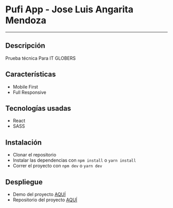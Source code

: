 # Pufi App - Jose Luis Angarita Mendoza
---

## Descripción
Prueba técnica Para IT GLOBERS

## Características
- Mobile First
- Full Responsive

## Tecnologías usadas
- React 
- SASS 

## Instalación
- Clonar el repositorio
- Instalar las dependencias con `npm install` o `yarn install`
- Correr el proyecto con `npm dev` o `yarn dev`

## Despliegue
- Demo del proyecto [AQUÍ](https://pufi-app-umber.vercel.app/)
- Repositorio del proyecto [AQUÍ](https://github.com/Jocanm/pufi-app)